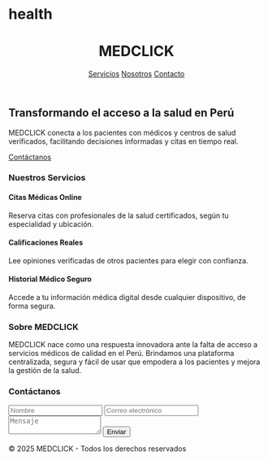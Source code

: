 # health
<!DOCTYPE html>
<html lang="es">
<head>
  <meta charset="UTF-8">
  <meta name="viewport" content="width=device-width, initial-scale=1.0">
  <title>MEDCLICK - Atención Médica Digital</title>
  <link href="https://cdn.jsdelivr.net/npm/tailwindcss@2.2.19/dist/tailwind.min.css" rel="stylesheet">
</head>
<body class="bg-white text-gray-800">
  <!-- Header -->
  <header class="bg-blue-700 text-white p-6">
    <div class="container mx-auto flex justify-between items-center">
      <h1 class="text-3xl font-bold">MEDCLICK</h1>
      <nav class="space-x-4">
        <a href="#servicios" class="hover:underline">Servicios</a>
        <a href="#nosotros" class="hover:underline">Nosotros</a>
        <a href="#contacto" class="hover:underline">Contacto</a>
      </nav>
    </div>
  </header>

  <!-- Hero -->
  <section class="bg-gray-100 py-16 text-center">
    <div class="container mx-auto">
      <h2 class="text-4xl font-bold mb-4">Transformando el acceso a la salud en Perú</h2>
      <p class="mb-6 text-lg">MEDCLICK conecta a los pacientes con médicos y centros de salud verificados, facilitando decisiones informadas y citas en tiempo real.</p>
      <a href="#contacto" class="bg-blue-600 text-white py-2 px-4 rounded hover:bg-blue-800">Contáctanos</a>
    </div>
  </section>

  <!-- Servicios -->
  <section id="servicios" class="py-12 bg-white">
    <div class="container mx-auto text-center">
      <h3 class="text-3xl font-semibold mb-6">Nuestros Servicios</h3>
      <div class="grid grid-cols-1 md:grid-cols-3 gap-8">
        <div class="p-6 border rounded shadow">
          <h4 class="text-xl font-bold mb-2">Citas Médicas Online</h4>
          <p>Reserva citas con profesionales de la salud certificados, según tu especialidad y ubicación.</p>
        </div>
        <div class="p-6 border rounded shadow">
          <h4 class="text-xl font-bold mb-2">Calificaciones Reales</h4>
          <p>Lee opiniones verificadas de otros pacientes para elegir con confianza.</p>
        </div>
        <div class="p-6 border rounded shadow">
          <h4 class="text-xl font-bold mb-2">Historial Médico Seguro</h4>
          <p>Accede a tu información médica digital desde cualquier dispositivo, de forma segura.</p>
        </div>
      </div>
    </div>
  </section>

  <!-- Nosotros -->
  <section id="nosotros" class="py-12 bg-gray-50">
    <div class="container mx-auto text-center">
      <h3 class="text-3xl font-semibold mb-6">Sobre MEDCLICK</h3>
      <p class="max-w-3xl mx-auto">MEDCLICK nace como una respuesta innovadora ante la falta de acceso a servicios médicos de calidad en el Perú. Brindamos una plataforma centralizada, segura y fácil de usar que empodera a los pacientes y mejora la gestión de la salud.</p>
    </div>
  </section>

  <!-- Contacto -->
  <section id="contacto" class="py-12 bg-white">
    <div class="container mx-auto max-w-xl text-center">
      <h3 class="text-3xl font-semibold mb-6">Contáctanos</h3>
      <form class="space-y-4">
        <input type="text" placeholder="Nombre" class="w-full border p-2 rounded">
        <input type="email" placeholder="Correo electrónico" class="w-full border p-2 rounded">
        <textarea placeholder="Mensaje" class="w-full border p-2 rounded h-32"></textarea>
        <button class="bg-blue-600 text-white py-2 px-6 rounded hover:bg-blue-800">Enviar</button>
      </form>
    </div>
  </section>

  <!-- Footer -->
  <footer class="bg-blue-700 text-white text-center py-4">
    <p>&copy; 2025 MEDCLICK - Todos los derechos reservados</p>
  </footer>
</body>
</html>
